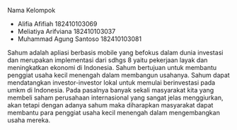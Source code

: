 Nama Kelompok 
  - Alifia Afifiah 182410103069
  - Meliatiya Arifviana 182410103037
  - Muhammad Agung Santoso 182410103081
  
Sahum adalah apliasi berbasis mobile yang befokus dalam dunia investasi dan merupakan implementasi dari sdhgs 8 yaitu pekerjaan layak dan meningkatkan ekonomi di Indonesia. 
Sahum bertujuan untuk membantu penggiat usaha kecil menengah dalam membangun usahanya. Sahum dapat mendatangkan investor-investor lokal untuk memulai berinvestasi pada umkm di Indonesia.
Pada pasalnya banyak sekali masyarakat kita yang membeli saham perusahaan internasional yang sangat jelas menggiurkan, akan tetapi dengan adanya sahum maka diharapkan masyarakat dapat membantu para penggiat usaha kecil menengah dalam mengembangkan usaha mereka. 
